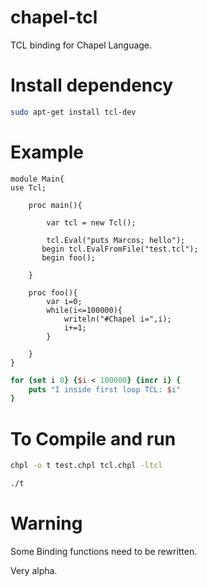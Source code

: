 # chapel-tcl
TCL binding for Chapel Language.

# Install dependency

```bash
sudo apt-get install tcl-dev

```

# Example

```chapel
module Main{
use Tcl;

    proc main(){

        var tcl = new Tcl();

        tcl.Eval("puts Marcos; hello");
       begin tcl.EvalFromFile("test.tcl");
       begin foo();

    }

    proc foo(){
        var i=0;
        while(i<=100000){
            writeln("#Chapel i=",i);
            i+=1;
        }

    }
}

```

```tcl
for {set i 0} {$i < 100000} {incr i} {
    puts "I inside first loop TCL: $i"
}
```
# To Compile and run
```bash
chpl -o t test.chpl tcl.chpl -ltcl

```
```bash
./t

```

# Warning

Some Binding functions need to be rewritten.

Very alpha.
